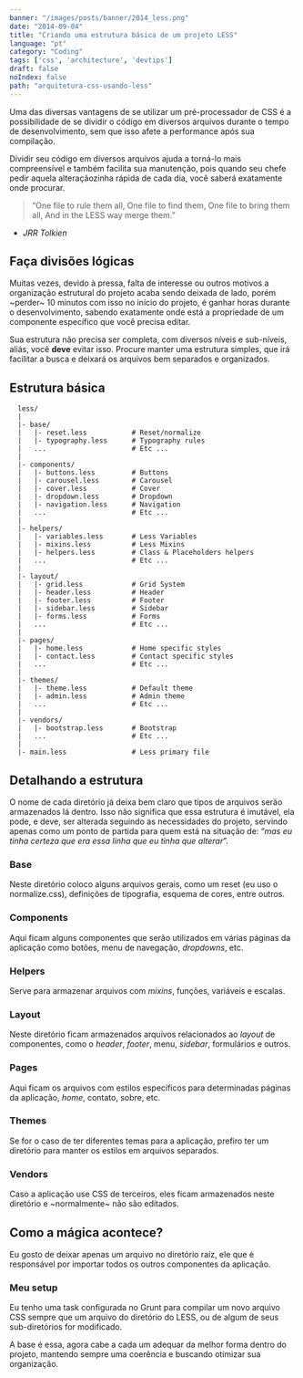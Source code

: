 ```yaml
---
banner: "/images/posts/banner/2014_less.png"
date: "2014-09-04"
title: "Criando uma estrutura básica de um projeto LESS"
language: "pt"
category: "Coding"
tags: ['css', 'architecture', 'devtips']
draft: false
noIndex: false
path: "arquitetura-css-usando-less"
---
```


Uma das diversas vantagens de se utilizar um pré-processador de CSS é a possibilidade de se dividir o código em diversos arquivos durante o tempo de desenvolvimento, sem que isso afete a performance após sua compilação.

Dividir seu código em diversos arquivos ajuda a torná-lo mais compreensível e também facilita sua manutenção, pois quando seu chefe pedir aquela alteraçãozinha rápida de cada dia, você saberá exatamente onde procurar.

> “One file to rule them all,
> One file to find them,
> One file to bring them all,
> And in the LESS way merge them.”

- _JRR Tolkien_

## Faça divisões lógicas

Muitas vezes, devido à pressa, falta de interesse ou outros motivos a organização estrutural do projeto acaba sendo deixada de lado, porém ~perder~ 10 minutos com isso no início do projeto, é ganhar horas durante o desenvolvimento, sabendo exatamente onde está a propriedade de um componente específico que você precisa editar.

Sua estrutura não precisa ser completa, com diversos níveis e sub-níveis, aliás, você **deve** evitar isso. Procure manter uma estrutura simples, que irá facilitar a busca e deixará os arquivos bem separados e organizados.

## Estrutura básica

      less/
      |
      |- base/
      |   |- reset.less           # Reset/normalize
      |   |- typography.less      # Typography rules
      |   ...                     # Etc ...
      |
      |- components/
      |   |- buttons.less         # Buttons
      |   |- carousel.less        # Carousel
      |   |- cover.less           # Cover
      |   |- dropdown.less        # Dropdown
      |   |- navigation.less      # Navigation
      |   ...                     # Etc ...
      |
      |- helpers/
      |   |- variables.less       # Less Variables
      |   |- mixins.less          # Less Mixins
      |   |- helpers.less         # Class & Placeholders helpers
      |   ...                     # Etc ...
      |
      |- layout/
      |   |- grid.less            # Grid System
      |   |- header.less          # Header
      |   |- footer.less          # Footer
      |   |- sidebar.less         # Sidebar
      |   |- forms.less           # Forms
      |   ...                     # Etc ...
      |
      |- pages/
      |   |- home.less            # Home specific styles
      |   |- contact.less         # Contact specific styles
      |   ...                     # Etc ...
      |
      |- themes/
      |   |- theme.less           # Default theme
      |   |- admin.less           # Admin theme
      |   ...                     # Etc ...
      |
      |- vendors/
      |   |- bootstrap.less       # Bootstrap
      |   ...                     # Etc ...
      |
      |- main.less                # Less primary file

## Detalhando a estrutura

O nome de cada diretório já deixa bem claro que tipos de arquivos serão armazenados lá dentro. Isso não significa que essa estrutura é imutável, ela pode, e deve, ser alterada seguindo as necessidades do projeto, servindo apenas como um ponto de partida para quem está na situação de: “_mas eu tinha certeza que era essa linha que eu tinha que alterar_”.

### Base

Neste diretório coloco alguns arquivos gerais, como um reset (eu uso o normalize.css), definições de tipografia, esquema de cores, entre outros.

### Components

Aqui ficam alguns componentes que serão utilizados em várias páginas da aplicação como botões, menu de navegação, _dropdowns_, etc.

### Helpers

Serve para armazenar arquivos com _mixins_, funções, variáveis e escalas.

### Layout

Neste diretório ficam armazenados arquivos relacionados ao _layout_ de componentes, como o _header_, _footer_, menu, _sidebar_, formulários e outros.

### Pages

Aqui ficam os arquivos com estilos específicos para determinadas páginas da aplicação, _home_, contato, sobre, etc.

### Themes

Se for o caso de ter diferentes temas para a aplicação, prefiro ter um diretório para manter os estilos em arquivos separados.

### Vendors

Caso a aplicação use CSS de terceiros, eles ficam armazenados neste diretório e ~normalmente~ não são editados.

## Como a mágica acontece?

Eu gosto de deixar apenas um arquivo no diretório raíz, ele que é responsável por importar todos os outros componentes da aplicação.

### Meu setup

Eu tenho uma task configurada no Grunt para compilar um novo arquivo CSS sempre que um arquivo do diretório do LESS, ou de algum de seus sub-diretórios for modificado.

A base é essa, agora cabe a cada um adequar da melhor forma dentro do projeto, mantendo sempre uma coerência e buscando otimizar sua organização.
